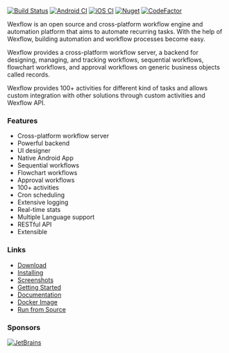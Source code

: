 [![Build Status](https://aelassas.visualstudio.com/wexflow/_apis/build/status/aelassas.wexflow?branchName=main)](https://aelassas.visualstudio.com/wexflow/_build/latest?definitionId=3&branchName=main) [![Android CI](https://github.com/aelassas/wexflow/actions/workflows/android.yml/badge.svg)](https://github.com/aelassas/wexflow/actions/workflows/android.yml) [![iOS CI](https://github.com/aelassas/wexflow/actions/workflows/ios.yml/badge.svg)](https://github.com/aelassas/wexflow/actions/workflows/ios.yml) [![Nuget](https://img.shields.io/nuget/dt/wexflow)](https://www.nuget.org/packages/Wexflow/) [![CodeFactor](https://www.codefactor.io/repository/github/aelassas/wexflow/badge)](https://www.codefactor.io/repository/github/aelassas/wexflow)

Wexflow is an open source and cross-platform workflow engine and automation platform that aims to automate recurring tasks. With the help of Wexflow, building automation and workflow processes become easy.

Wexflow provides a cross-platform workflow server, a backend for designing, managing, and tracking workflows, sequential workflows, flowchart workflows, and approval workflows on generic business objects called records.

Wexflow provides 100+ activities for different kind of tasks and allows custom integration with other solutions through custom activities and Wexflow API.

### Features

* Cross-platform workflow server
* Powerful backend
* UI designer
* Native Android App
* Sequential workflows
* Flowchart workflows
* Approval workflows
* 100+ activities
* Cron scheduling
* Extensive logging
* Real-time stats
* Multiple Language support
* RESTful API
* Extensible

### Links

* [Download](https://github.com/aelassas/wexflow/releases/latest)
* [Installing](https://github.com/aelassas/wexflow/wiki/Installing)
* [Screenshots](https://github.com/aelassas/wexflow/wiki/Screenshots)
* [Getting Started](https://github.com/aelassas/wexflow/wiki/Getting-Started)
* [Documentation](https://github.com/aelassas/wexflow/wiki)
* [Docker Image](https://github.com/aelassas/wexflow/wiki/Docker)
* [Run from Source](https://github.com/aelassas/wexflow/wiki/Run-From-Source)

### Sponsors

[![JetBrains](https://wexflow.github.io/content/jetbrains.png)](https://www.jetbrains.com/)
